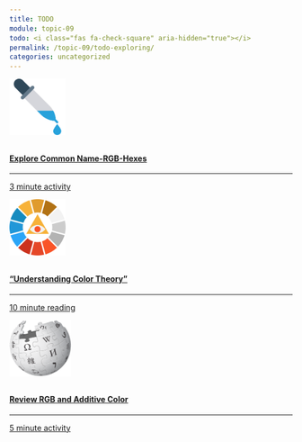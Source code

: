 ```yaml
---
title: TODO
module: topic-09
todo: <i class="fas fa-check-square" aria-hidden="true"></i>
permalink: /topic-09/todo-exploring/
categories: uncategorized
---
```


<div class="row text-center">
  <div class="col-lg-4">
    <div class="bs-component">
      <div class="list-group">
        <a href="https://htmlcolorcodes.com/color-names/" target="_blank" class="list-group-item">
          <img src="../img/hw-icon-picker.svg" style="max-height: 100px; margin: auto; margin-bottom: 10px;" />
          <h4 class="list-group-item-heading">Explore Common Name-RGB-Hexes</h4>
          <hr>
          <p class="list-group-item-text"><i class="fa fa-clock-o" aria-hidden="true"></i> 3 minute activity</p>
        </a>
      </div>
    </div>
  </div>
  <div class="col-lg-4">
    <div class="bs-component">
      <div class="list-group">
        <a href="https://99designs.com/blog/tips/the-7-step-guide-to-understanding-color-theory/" target="_blank" class="list-group-item">
          <img src="../img/hw-icon-palette.svg" style="max-height: 100px; margin: auto; margin-bottom: 10px;" />
          <h4 class="list-group-item-heading">“Understanding Color Theory”</h4>
          <hr>
          <p class="list-group-item-text"><i class="fa fa-clock-o" aria-hidden="true"></i> 10 minute reading</p>
        </a>
      </div>
    </div>
  </div>
  <div class="col-lg-4">
    <div class="bs-component">
      <div class="list-group">
        <a href="https://en.wikipedia.org/wiki/RGB_color_model" target="_blank" class="list-group-item">
          <img src="../img/hw-icon-wikipedia.png" style="max-height: 100px; margin: auto; margin-bottom: 10px;" />
          <h4 class="list-group-item-heading">Review RGB and Additive Color</h4>
          <hr>
          <p class="list-group-item-text"><i class="fa fa-clock-o" aria-hidden="true"></i> 5 minute activity</p>
        </a>
      </div>
    </div>
  </div>
</div>
